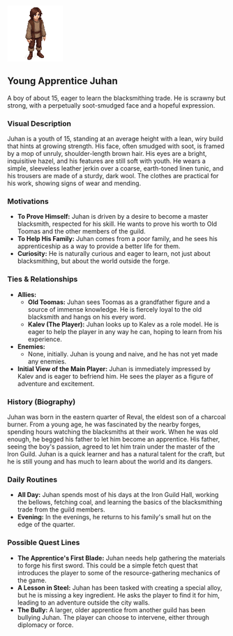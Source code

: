 ![](./juhan.png)

## Young Apprentice Juhan

A boy of about 15, eager to learn the blacksmithing trade. He is scrawny but strong, with a perpetually soot-smudged face and a hopeful expression.

### Visual Description
Juhan is a youth of 15, standing at an average height with a lean, wiry build that hints at growing strength. His face, often smudged with soot, is framed by a mop of unruly, shoulder-length brown hair. His eyes are a bright, inquisitive hazel, and his features are still soft with youth. He wears a simple, sleeveless leather jerkin over a coarse, earth-toned linen tunic, and his trousers are made of a sturdy, dark wool. The clothes are practical for his work, showing signs of wear and mending.

### Motivations
- **To Prove Himself:** Juhan is driven by a desire to become a master blacksmith, respected for his skill. He wants to prove his worth to Old Toomas and the other members of the guild.
- **To Help His Family:** Juhan comes from a poor family, and he sees his apprenticeship as a way to provide a better life for them.
- **Curiosity:** He is naturally curious and eager to learn, not just about blacksmithing, but about the world outside the forge.

### Ties & Relationships
- **Allies:**
    - **Old Toomas:** Juhan sees Toomas as a grandfather figure and a source of immense knowledge. He is fiercely loyal to the old blacksmith and hangs on his every word.
    - **Kalev (The Player):** Juhan looks up to Kalev as a role model. He is eager to help the player in any way he can, hoping to learn from his experience.
- **Enemies:**
    - None, initially. Juhan is young and naive, and he has not yet made any enemies.
- **Initial View of the Main Player:** Juhan is immediately impressed by Kalev and is eager to befriend him. He sees the player as a figure of adventure and excitement.

### History (Biography)
Juhan was born in the eastern quarter of Reval, the eldest son of a charcoal burner. From a young age, he was fascinated by the nearby forges, spending hours watching the blacksmiths at their work. When he was old enough, he begged his father to let him become an apprentice. His father, seeing the boy's passion, agreed to let him train under the master of the Iron Guild. Juhan is a quick learner and has a natural talent for the craft, but he is still young and has much to learn about the world and its dangers.

### Daily Routines
- **All Day:** Juhan spends most of his days at the Iron Guild Hall, working the bellows, fetching coal, and learning the basics of the blacksmithing trade from the guild members.
- **Evening:** In the evenings, he returns to his family's small hut on the edge of the quarter.

### Possible Quest Lines
- **The Apprentice's First Blade:** Juhan needs help gathering the materials to forge his first sword. This could be a simple fetch quest that introduces the player to some of the resource-gathering mechanics of the game.
- **A Lesson in Steel:** Juhan has been tasked with creating a special alloy, but he is missing a key ingredient. He asks the player to find it for him, leading to an adventure outside the city walls.
- **The Bully:** A larger, older apprentice from another guild has been bullying Juhan. The player can choose to intervene, either through diplomacy or force.
